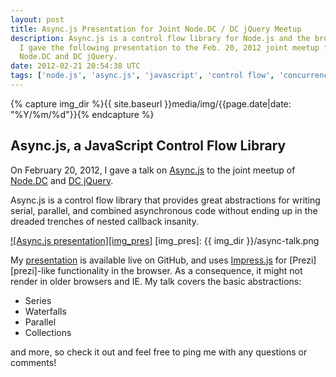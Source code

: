 ```yaml
---
layout: post
title: Async.js Presentation for Joint Node.DC / DC jQuery Meetup
description: Async.js is a control flow library for Node.js and the browser.
  I gave the following presentation to the Feb. 20, 2012 joint meetup for
  Node.DC and DC jQuery.
date: 2012-02-21 20:54:38 UTC
tags: ['node.js', 'async.js', 'javascript', 'control flow', 'concurrency']
---
```

{% capture img_dir %}{{ site.baseurl }}media/img/{{page.date|date: "%Y/%m/%d"}}{% endcapture %}

## Async.js, a JavaScript Control Flow Library

On February 20, 2012, I gave a talk on [Async.js][asyncjs] to the joint
meetup of [Node.DC][node_dc] and [DC jQuery][dcjq].

Async.js is a control flow library that provides great abstractions for writing
serial, parallel, and combined asynchronous code without ending up in the
dreaded trenches of nested callback insanity.

[![Async.js presentation][img_pres]][pres]
[img_pres]: {{ img_dir }}/async-talk.png

My [presentation][pres] is available live on GitHub, and uses
[Impress.js][impress] for [Prezi][prezi]-like functionality in the browser.
As a consequence, it might not render in older browsers and IE. My talk covers
the basic abstractions:

* Series
* Waterfalls
* Parallel
* Collections

and more, so check it out and feel free to ping me with any questions or
comments!

[asyncjs]: https://github.com/caolan/async
[node_dc]: http://www.meetup.com/node-dc/events/49905452/
[dcjq]: http://www.meetup.com/DC-jQuery-Users-Group/events/51798912/
[pres]: http://ryan-roemer.github.com/nodedc-async-talk/#/title
[impress]: http://bartaz.github.com/impress.js
[presi]: http://prezi.com/
